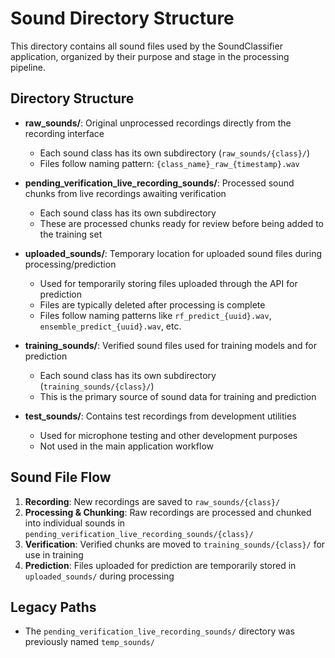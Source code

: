 # Sound Directory Structure

This directory contains all sound files used by the SoundClassifier application, organized by their purpose and stage in the processing pipeline.

## Directory Structure

- **raw_sounds/**: Original unprocessed recordings directly from the recording interface
  - Each sound class has its own subdirectory (`raw_sounds/{class}/`)
  - Files follow naming pattern: `{class_name}_raw_{timestamp}.wav`

- **pending_verification_live_recording_sounds/**: Processed sound chunks from live recordings awaiting verification
  - Each sound class has its own subdirectory
  - These are processed chunks ready for review before being added to the training set

- **uploaded_sounds/**: Temporary location for uploaded sound files during processing/prediction
  - Used for temporarily storing files uploaded through the API for prediction
  - Files are typically deleted after processing is complete
  - Files follow naming patterns like `rf_predict_{uuid}.wav`, `ensemble_predict_{uuid}.wav`, etc.

- **training_sounds/**: Verified sound files used for training models and for prediction
  - Each sound class has its own subdirectory (`training_sounds/{class}/`)
  - This is the primary source of sound data for training and prediction

- **test_sounds/**: Contains test recordings from development utilities
  - Used for microphone testing and other development purposes
  - Not used in the main application workflow

## Sound File Flow

1. **Recording**: New recordings are saved to `raw_sounds/{class}/`
2. **Processing & Chunking**: Raw recordings are processed and chunked into individual sounds in `pending_verification_live_recording_sounds/{class}/`
3. **Verification**: Verified chunks are moved to `training_sounds/{class}/` for use in training
4. **Prediction**: Files uploaded for prediction are temporarily stored in `uploaded_sounds/` during processing

## Legacy Paths

- The `pending_verification_live_recording_sounds/` directory was previously named `temp_sounds/` 